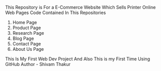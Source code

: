 This Repository is For a E-Commerce Website Which Sells Printer Online 
Web Pages Code Contained In This Repositories
 1) Home Page
 2) Product Page
 3) Research Page
 4) Blog Page
 5) Contact Page
 6) About Us Page


This Is My First Web Dev Project And Also This is my First Time Using GitHub 
Author - Shivam Thakur
